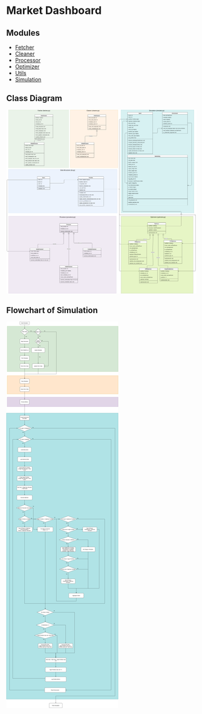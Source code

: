 # Market Dashboard

## Modules
* [Fetcher](fetcher.py)
* [Cleaner](cleaner.py)
* [Processor](processor.py)
* [Optimizer](optimizer.py)
* [Utils](utils.py)
* [Simulation](simulate.py)

## Class Diagram
  
<img src='diagrams/class-diagram.png'>

## Flowchart of Simulation
  
<img src='diagrams/flowchart.png'>

<!-- ## Techstack (Development)
* PostgresDB
* Python (Scikit-learn, Pandas, Dash(Django+Plotly))

## Techstack (Depoyment)
* Cloud VM (GCP or AWS)
* PostgresDB
* Python (Scikit-learn, Pandas, Dash(Django+Plotly))

## Components
* Database
* Portfolio Optimizers
* User Dashboard

## Database
Database local (or global in future) to store OHLC data of all stocks (in index or on exchange).
Updates every business day with close price of last day.

### Objectives
1. Setup module: Sets up local DB on initialization with table for each stock
2. Each table contains historical OHLC data for stock
3. A cronjob updates this table every business day (maybe a part of setup module)
4. Fetcher module: has functions for fetching data without putting load on DB

### Inputs
None

### Outputs
Database of OHLC and metadata

### Constraints
1. Storage constraints for DB on local systems
2. API limit exhaust during setup phase

## Portfolio Optimizers
Runs optimizer to create best portfolio using strategies in pyportfolioopt

## User Dashboard
Stores data of stocks owned by user.
Displays metrics like Stop loss and profit exit (dynamic). -->
